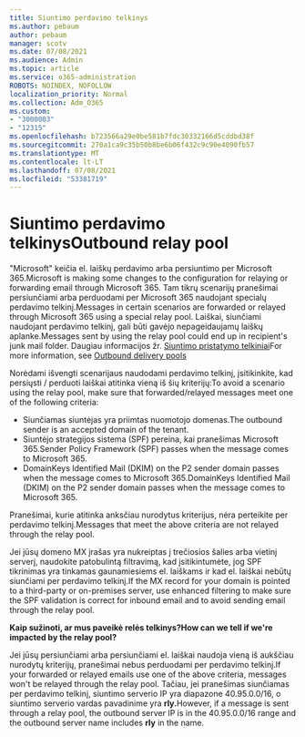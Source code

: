 ```yaml
---
title: Siuntimo perdavimo telkinys
ms.author: pebaum
author: pebaum
manager: scotv
ms.date: 07/08/2021
ms.audience: Admin
ms.topic: article
ms.service: o365-administration
ROBOTS: NOINDEX, NOFOLLOW
localization_priority: Normal
ms.collection: Adm_O365
ms.custom:
- "3000003"
- "12315"
ms.openlocfilehash: b723566a29e0be581b7fdc30332166d5cddbd38f
ms.sourcegitcommit: 270a1ca9c35b50b8be6b06f432c9c90e4090fb57
ms.translationtype: MT
ms.contentlocale: lt-LT
ms.lasthandoff: 07/08/2021
ms.locfileid: "53381719"
---
```

# <a name="outbound-relay-pool"></a><span data-ttu-id="cd672-102">Siuntimo perdavimo telkinys</span><span class="sxs-lookup"><span data-stu-id="cd672-102">Outbound relay pool</span></span>

<span data-ttu-id="cd672-103">"Microsoft" keičia el. laiškų perdavimo arba persiuntimo per Microsoft 365.</span><span class="sxs-lookup"><span data-stu-id="cd672-103">Microsoft is making some changes to the configuration for relaying or forwarding email through Microsoft 365.</span></span> <span data-ttu-id="cd672-104">Tam tikrų scenarijų pranešimai persiunčiami arba perduodami per Microsoft 365 naudojant specialų perdavimo telkinį.</span><span class="sxs-lookup"><span data-stu-id="cd672-104">Messages in certain scenarios are forwarded or relayed through Microsoft 365 using a special relay pool.</span></span> <span data-ttu-id="cd672-105">Laiškai, siunčiami naudojant perdavimo telkinį, gali būti gavėjo nepageidaujamų laiškų aplanke.</span><span class="sxs-lookup"><span data-stu-id="cd672-105">Messages sent by using the relay pool could end up in recipient's junk mail folder.</span></span> <span data-ttu-id="cd672-106">Daugiau informacijos žr. [Siuntimo pristatymo telkiniai](/microsoft-365/security/office-365-security/high-risk-delivery-pool-for-outbound-messages#relay-pool)</span><span class="sxs-lookup"><span data-stu-id="cd672-106">For more information, see [Outbound delivery pools](/microsoft-365/security/office-365-security/high-risk-delivery-pool-for-outbound-messages#relay-pool)</span></span>

<span data-ttu-id="cd672-107">Norėdami išvengti scenarijaus naudodami perdavimo telkinį, įsitikinkite, kad persiųsti / perduoti laiškai atitinka vieną iš šių kriterijų:</span><span class="sxs-lookup"><span data-stu-id="cd672-107">To avoid a scenario using the relay pool, make sure that forwarded/relayed messages meet one of the following criteria:</span></span>

- <span data-ttu-id="cd672-108">Siunčiamas siuntėjas yra priimtas nuomotojo domenas.</span><span class="sxs-lookup"><span data-stu-id="cd672-108">The outbound sender is an accepted domain of the tenant.</span></span>
- <span data-ttu-id="cd672-109">Siuntėjo strategijos sistema (SPF) pereina, kai pranešimas Microsoft 365.</span><span class="sxs-lookup"><span data-stu-id="cd672-109">Sender Policy Framework (SPF) passes when the message comes to Microsoft 365.</span></span>
- <span data-ttu-id="cd672-110">DomainKeys Identified Mail (DKIM) on the P2 sender domain passes when the message comes to Microsoft 365.</span><span class="sxs-lookup"><span data-stu-id="cd672-110">DomainKeys Identified Mail (DKIM) on the P2 sender domain passes when the message comes to Microsoft 365.</span></span>
 
<span data-ttu-id="cd672-111">Pranešimai, kurie atitinka anksčiau nurodytus kriterijus, nėra perteikite per perdavimo telkinį.</span><span class="sxs-lookup"><span data-stu-id="cd672-111">Messages that meet the above criteria are not relayed through the relay pool.</span></span>

<span data-ttu-id="cd672-112">Jei jūsų domeno MX įrašas yra nukreiptas į trečiosios šalies arba vietinį serverį, naudokite patobulintą filtravimą, kad įsitikintumėte, jog SPF tikrinimas yra tinkamas gaunamiesiems el. laiškams ir kad el. laiškai nebūtų siunčiami per perdavimo telkinį.</span><span class="sxs-lookup"><span data-stu-id="cd672-112">If the MX record for your domain is pointed to a third-party or on-premises server, use enhanced filtering to make sure the SPF validation is correct for inbound email and to avoid sending email through the relay pool.</span></span>

<span data-ttu-id="cd672-113">**Kaip sužinoti, ar mus paveikė relės telkinys?**</span><span class="sxs-lookup"><span data-stu-id="cd672-113">**How can we tell if we're impacted by the relay pool?**</span></span>

<span data-ttu-id="cd672-114">Jei jūsų persiunčiami arba persiunčiami el. laiškai naudoja vieną iš aukščiau nurodytų kriterijų, pranešimai nebus perduodami per perdavimo telkinį.</span><span class="sxs-lookup"><span data-stu-id="cd672-114">If your forwarded or relayed emails use one of the above criteria, messages won't be relayed through the relay pool.</span></span> <span data-ttu-id="cd672-115">Tačiau, jei pranešimas siunčiamas per perdavimo telkinį, siuntimo serverio IP yra diapazone 40.95.0.0/16, o siuntimo serverio vardas pavadinime yra **rly.**</span><span class="sxs-lookup"><span data-stu-id="cd672-115">However, if a message is sent through a relay pool, the outbound server IP is in the 40.95.0.0/16 range and the outbound server name includes **rly** in the name.</span></span>

